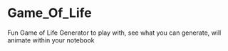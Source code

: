 # Game_Of_Life
Fun Game of Life Generator to play with, see what you can generate, will animate within your notebook
